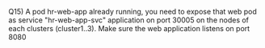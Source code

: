Q15) A pod hr-web-app already running, you need to expose that web pod as service "hr-web-app-svc" 
     application on port 30005 on the nodes of each clusters (cluster1..3). 
     Make sure the web application listens on port 8080
